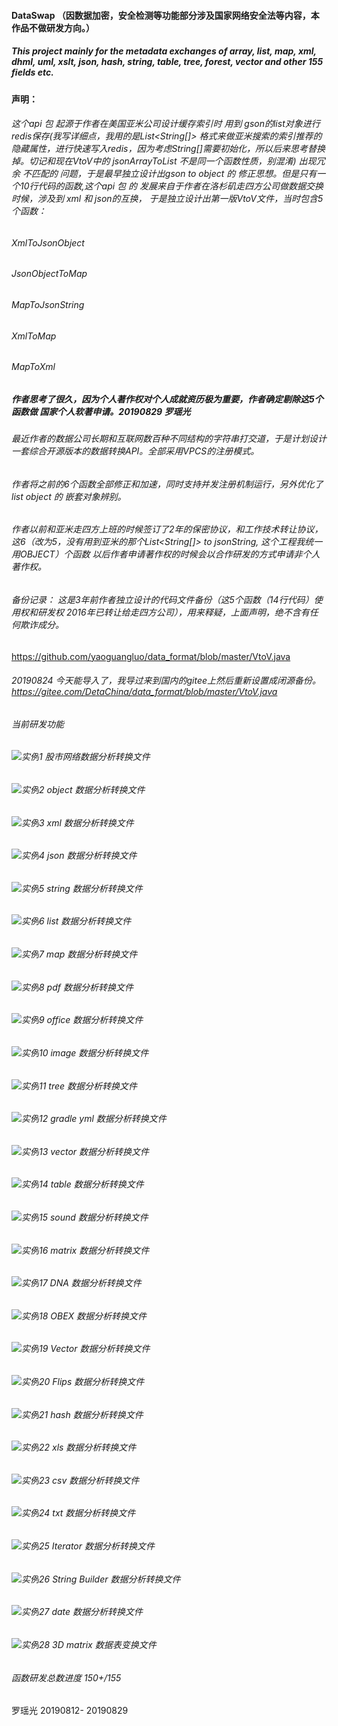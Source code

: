 #### DataSwap （因数据加密，安全检测等功能部分涉及国家网络安全法等内容，本作品不做研发方向。）
##### This project mainly for the metadata exchanges of array, list, map, xml, dhml, uml, xslt, json, hash, string, table, tree, forest, vector and other 155 fields etc.

#### 声明：
###### 这个api 包 起源于作者在美国亚米公司设计缓存索引时 用到 gson的list对象进行 redis保存(我写详细点，我用的是List<String[]> 格式来做亚米搜索的索引推荐的隐藏属性，进行快速写入redis，因为考虑String[]需要初始化，所以后来思考替换掉。切记和现在VtoV中的 jsonArrayToList 不是同一个函数性质，别混淆) 出现冗余 不匹配的 问题，于是最早独立设计出gson to object 的 修正思想。但是只有一个10行代码的函数,这个api 包 的 发展来自于作者在洛杉矶走四方公司做数据交换时候，涉及到 xml 和 json的互换， 于是独立设计出第一版VtoV文件，当时包含5个函数：
###### XmlToJsonObject
###### JsonObjectToMap
###### MapToJsonString
###### XmlToMap
###### MapToXml

##### 作者思考了很久，因为个人著作权对个人成就资历极为重要，作者确定剔除这5个函数做 国家个人软著申请。20190829 罗瑶光

###### 最近作者的数据公司长期和互联网数百种不同结构的字符串打交道，于是计划设计一套综合开源版本的数据转换API。全部采用VPCS的注册模式。
###### 作者将之前的6个函数全部修正和加速，同时支持并发注册机制运行，另外优化了 list object 的 嵌套对象辨别。
###### 作者以前和亚米走四方上班的时候签订了2年的保密协议，和工作技术转让协议，这6（改为5，没有用到亚米的那个List<String[]> to jsonString, 这个工程我统一用OBJECT）个函数 以后作者申请著作权的时候会以合作研发的方式申请非个人著作权。
###### 备份记录： 这是3年前作者独立设计的代码文件备份（这5个函数（14行代码）使用权和研发权 2016年已转让给走四方公司），用来释疑，上面声明，绝不含有任何欺诈成分。
https://github.com/yaoguangluo/data_format/blob/master/VtoV.java

###### 20190824 今天能导入了，我导过来到国内的gitee上然后重新设置成闭源备份。 https://gitee.com/DetaChina/data_format/blob/master/VtoV.java

###### 当前研发功能
###### ![实例](http://progressed.io/bar/100?title=completed)1 股市网络数据分析转换文件
###### ![实例](http://progressed.io/bar/10?title=completed)2 object 数据分析转换文件
###### ![实例](http://progressed.io/bar/100?title=completed)3 xml 数据分析转换文件
###### ![实例](http://progressed.io/bar/100?title=completed)4 json 数据分析转换文件
###### ![实例](http://progressed.io/bar/100?title=completed)5 string 数据分析转换文件
###### ![实例](http://progressed.io/bar/100?title=completed)6 list 数据分析转换文件
###### ![实例](http://progressed.io/bar/100?title=completed)7 map 数据分析转换文件
###### ![实例](http://progressed.io/bar/100?title=completed)8 pdf 数据分析转换文件
###### ![实例](http://progressed.io/bar/100?title=completed)9 office 数据分析转换文件
###### ![实例](http://progressed.io/bar/100?title=completed)10 image 数据分析转换文件
###### ![实例](http://progressed.io/bar/100?title=completed)11 tree 数据分析转换文件
###### ![实例](http://progressed.io/bar/100?title=completed)12 gradle yml 数据分析转换文件
###### ![实例](http://progressed.io/bar/100?title=completed)13 vector 数据分析转换文件
###### ![实例](http://progressed.io/bar/10?title=completed)14 table 数据分析转换文件
###### ![实例](http://progressed.io/bar/10?title=completed)15 sound 数据分析转换文件
###### ![实例](http://progressed.io/bar/100?title=completed)16 matrix 数据分析转换文件
###### ![实例](http://progressed.io/bar/10?title=completed)17 DNA 数据分析转换文件
###### ![实例](http://progressed.io/bar/10?title=completed)18 OBEX 数据分析转换文件
###### ![实例](http://progressed.io/bar/100?title=completed)19 Vector 数据分析转换文件
###### ![实例](http://progressed.io/bar/10?title=completed)20 Flips 数据分析转换文件
###### ![实例](http://progressed.io/bar/100?title=completed)21 hash 数据分析转换文件
###### ![实例](http://progressed.io/bar/100?title=completed)22 xls 数据分析转换文件
###### ![实例](http://progressed.io/bar/100?title=completed)23 csv 数据分析转换文件
###### ![实例](http://progressed.io/bar/100?title=completed)24 txt 数据分析转换文件
###### ![实例](http://progressed.io/bar/100?title=completed)25 Iterator 数据分析转换文件
###### ![实例](http://progressed.io/bar/100?title=completed)26 String Builder 数据分析转换文件
###### ![实例](http://progressed.io/bar/100?title=completed)27 date 数据分析转换文件
###### ![实例](http://progressed.io/bar/100?title=completed)28 3D matrix 数据表变换文件

###### 函数研发总数进度 150+/155

罗瑶光 20190812- 20190829
